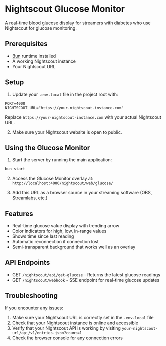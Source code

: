 # Nightscout Glucose Monitor

A real-time blood glucose display for streamers with diabetes who use Nightscout for glucose monitoring.

## Prerequisites

-   [Bun](https://bun.sh) runtime installed
-   A working Nightscout instance
-   Your Nightscout URL

## Setup

1. Update your `.env.local` file in the project root with:

```env
PORT=4000
NIGHTSCOUT_URL="https://your-nightscout-instance.com"
```

Replace `https://your-nightscout-instance.com` with your actual Nightscout URL.

2. Make sure your Nightscout website is open to public.

## Using the Glucose Monitor

1. Start the server by running the main application:

```bash
bun start
```

2. Access the Glucose Monitor overlay at:
   `http://localhost:4000/nightscout/web/glucose/`

3. Add this URL as a browser source in your streaming software (OBS, Streamlabs, etc.)

## Features

-   Real-time glucose value display with trending arrow
-   Color indicators for high, low, in-range values
-   Shows time since last reading
-   Automatic reconnection if connection lost
-   Semi-transparent background that works well as an overlay

## API Endpoints

-   GET `/nightscout/api/get-glucose` - Returns the latest glucose readings
-   GET `/nightscout/webhook` - SSE endpoint for real-time glucose updates

## Troubleshooting

If you encounter any issues:

1. Make sure your Nightscout URL is correctly set in the `.env.local` file
2. Check that your Nightscout instance is online and accessible
3. Verify that your Nightscout API is working by visiting `your-nightscout-url/api/v1/entries.json?count=1`
4. Check the browser console for any connection errors
